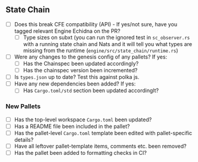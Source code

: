 ## State Chain

- [ ] Does this break CFE compatibility (API) - If yes/not sure, have you tagged relevant Engine Echidna on the PR?
  - [ ] Type sizes on subxt (you can run the ignored test in `sc_observer.rs` with a running state chain and Nats and it will tell  you what types are missing from the runtime (`engine/src/state_chain/runtime.rs`)
- [ ] Were any changes to the genesis config of any pallets? If yes:
   - [ ] Has the Chainspec been updated accordingly?
   - [ ] Has the chainspec version been incremented?
- [ ] Is `types.json` up to date? Test this against polka js.
- [ ] Have any new dependencies been added? If yes:
   - [ ] Has `Cargo.toml/std` section been updated accordinglt?

### New Pallets

- [ ] Has the top-level workspace `Cargo.toml` been updated?
- [ ] Has a README file been included in the pallet?
- [ ] Has the pallet-level `Cargo.toml` template been edited with pallet-specific details?
- [ ] Have all leftover pallet-template items, comments etc. been removed?
- [ ] Has the pallet been added to formatting checks in CI?

